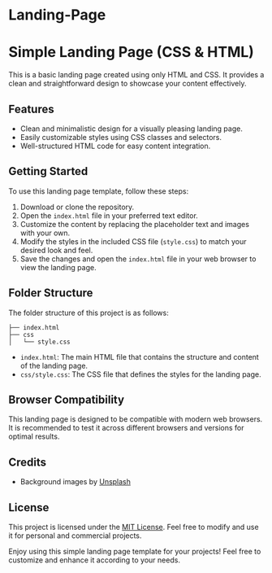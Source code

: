 # Landing-Page

# Simple Landing Page (CSS & HTML)

This is a basic landing page created using only HTML and CSS. It provides a clean and straightforward design to showcase your content effectively.

## Features

- Clean and minimalistic design for a visually pleasing landing page.
- Easily customizable styles using CSS classes and selectors.
- Well-structured HTML code for easy content integration.

## Getting Started

To use this landing page template, follow these steps:

1. Download or clone the repository.
2. Open the `index.html` file in your preferred text editor.
3. Customize the content by replacing the placeholder text and images with your own.
4. Modify the styles in the included CSS file (`style.css`) to match your desired look and feel.
5. Save the changes and open the `index.html` file in your web browser to view the landing page.

## Folder Structure

The folder structure of this project is as follows:

```
├── index.html
├── css
│   └── style.css
```

- `index.html`: The main HTML file that contains the structure and content of the landing page.
- `css/style.css`: The CSS file that defines the styles for the landing page.

## Browser Compatibility

This landing page is designed to be compatible with modern web browsers. It is recommended to test it across different browsers and versions for optimal results.

## Credits

- Background images by [Unsplash](https://unsplash.com/)

## License

This project is licensed under the [MIT License](LICENSE). Feel free to modify and use it for personal and commercial projects.

Enjoy using this simple landing page template for your projects! Feel free to customize and enhance it according to your needs.